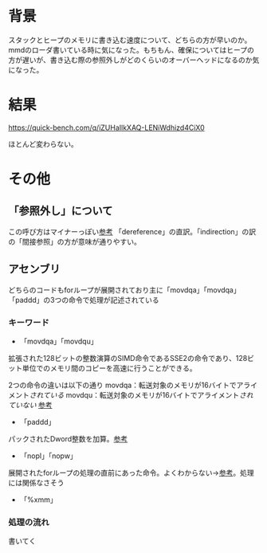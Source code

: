
# 背景
スタックとヒープのメモリに書き込む速度について、どちらの方が早いのか。mmdのローダ書いている時に気になった。もちもん、確保についてはヒープの方が遅いが、書き込む際の参照外しがどのくらいのオーバーヘッドになるのか気になった。

# 結果
https://quick-bench.com/q/iZUHaIlkXAQ-LENiWdhizd4CiX0

ほとんど変わらない。

# その他

## 「参照外し」について
この呼び方はマイナーっぽい[参考](https://detail.chiebukuro.yahoo.co.jp/qa/question_detail/q14173370699)
「dereference」の直訳。「indirection」の訳の「間接参照」の方が意味が通りやすい。

## アセンブリ
どちらのコードもforループが展開されており主に「movdqa」「movdqa」「paddd」の3つの命令で処理が記述されている

### キーワード

* 「movdqa」「movdqu」

拡張された128ビットの整数演算のSIMD命令であるSSE2の命令であり、128ビット単位でのメモリ間のコピーを高速に行うことができる。

2つの命令の違いは以下の通り
movdqa：転送対象のメモリが16バイトでアライメント*されている*
movdqu：転送対象のメモリが16バイトでアライメント*されていない*
[参考](http://kirihari.net/program/memcpy.html)


* 「paddd」

パックされたDword整数を加算。[参考](https://qiita.com/deta-mamoru/items/d9582d5c0d3fe7d61f85#543-mmx-packed-arithmetic-instructions)


* 「nopl」「nopw」

展開されたforループの処理の直前にあった命令。よくわからない→[参考](https://stackoverflow.com/questions/17030771/why-does-x86-nopl-instruction-take-an-operand)。処理には関係なさそう

* 「%xmm」

### 処理の流れ

書いてく





